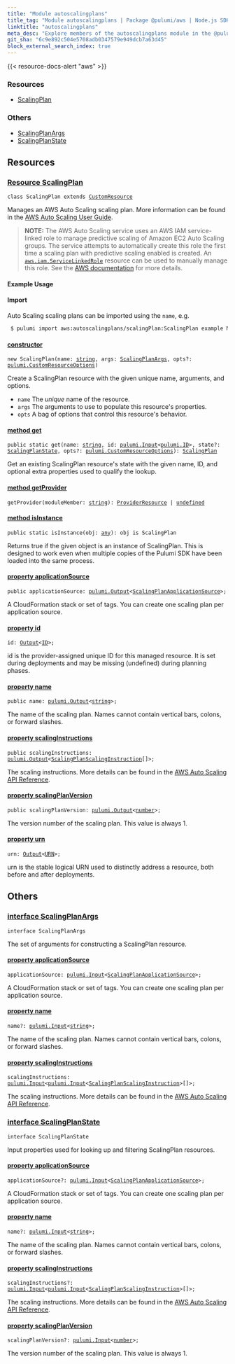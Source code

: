 ```yaml
---
title: "Module autoscalingplans"
title_tag: "Module autoscalingplans | Package @pulumi/aws | Node.js SDK"
linktitle: "autoscalingplans"
meta_desc: "Explore members of the autoscalingplans module in the @pulumi/aws package."
git_sha: "6c9e892c504e5708adb0347579e949dcb7a63d45"
block_external_search_index: true
---
```


<!-- WARNING: this page was generated by a tool. Do not edit it by hand. -->
<!-- To change it, please see https://github.com/pulumi/docs/tree/master/tools/tscdocgen. -->

{{< resource-docs-alert "aws" >}}




<h3>Resources</h3>
<ul class="api">
    <li><a href="#ScalingPlan"><span class="symbol resource"></span>ScalingPlan</a></li>
</ul>


<h3>Others</h3>
<ul class="api">
    <li><a href="#ScalingPlanArgs"><span class="symbol api"></span>ScalingPlanArgs</a></li>
    <li><a href="#ScalingPlanState"><span class="symbol api"></span>ScalingPlanState</a></li>
</ul>


<h2 id="resources">Resources</h2>
<h3 class="pdoc-module-header" id="ScalingPlan" data-link-title="ScalingPlan">
    <a href="https://github.com/pulumi/pulumi-aws/blob/6c9e892c504e5708adb0347579e949dcb7a63d45/sdk/nodejs/autoscalingplans/scalingPlan.ts#L26">
        Resource <strong>ScalingPlan</strong>
    </a>
</h3>

<pre class="highlight"><code><span class='kr'>class</span> <span class='nx'>ScalingPlan</span> <span class='kr'>extends</span> <a href='/docs/reference/pkg/nodejs/pulumi/pulumi/#CustomResource'>CustomResource</a></code></pre>

Manages an AWS Auto Scaling scaling plan.
More information can be found in the [AWS Auto Scaling User Guide](https://docs.aws.amazon.com/autoscaling/plans/userguide/what-is-aws-auto-scaling.html).

> **NOTE:** The AWS Auto Scaling service uses an AWS IAM service-linked role to manage predictive scaling of Amazon EC2 Auto Scaling groups. The service attempts to automatically create this role the first time a scaling plan with predictive scaling enabled is created.
An [`aws.iam.ServiceLinkedRole`](https://www.terraform.io/docs/providers/aws/r/iam_service_linked_role.html) resource can be used to manually manage this role.
See the [AWS documentation](https://docs.aws.amazon.com/autoscaling/plans/userguide/aws-auto-scaling-service-linked-roles.html#create-service-linked-role-manual) for more details.

#### Example Usage

#### Import

Auto Scaling scaling plans can be imported using the `name`, e.g.

```sh
 $ pulumi import aws:autoscalingplans/scalingPlan:ScalingPlan example MyScale1
```

<h4 class="pdoc-member-header" id="ScalingPlan-constructor">
<a class="pdoc-child-name" href="https://github.com/pulumi/pulumi-aws/blob/6c9e892c504e5708adb0347579e949dcb7a63d45/sdk/nodejs/autoscalingplans/scalingPlan.ts#L69"> <b>constructor</b></a>
</h4>


<pre class="highlight"><code><span class='kd'></span><span class='kd'>new</span> ScalingPlan(name: <span class='kd'><a href='https://developer.mozilla.org/en-US/docs/Web/JavaScript/Reference/Global_Objects/String'>string</a></span>, args: <a href='#ScalingPlanArgs'>ScalingPlanArgs</a>, opts?: <a href='/docs/reference/pkg/nodejs/pulumi/pulumi/#CustomResourceOptions'>pulumi.CustomResourceOptions</a>)</code></pre>


Create a ScalingPlan resource with the given unique name, arguments, and options.

* `name` The _unique_ name of the resource.
* `args` The arguments to use to populate this resource&#39;s properties.
* `opts` A bag of options that control this resource&#39;s behavior.

<h4 class="pdoc-member-header" id="ScalingPlan-get">
<a class="pdoc-child-name" href="https://github.com/pulumi/pulumi-aws/blob/6c9e892c504e5708adb0347579e949dcb7a63d45/sdk/nodejs/autoscalingplans/scalingPlan.ts#L36">method <b>get</b></a>
</h4>


<pre class="highlight"><code><span class='kd'>public static </span>get(name: <span class='kd'><a href='https://developer.mozilla.org/en-US/docs/Web/JavaScript/Reference/Global_Objects/String'>string</a></span>, id: <a href='/docs/reference/pkg/nodejs/pulumi/pulumi/#Input'>pulumi.Input</a>&lt;<a href='/docs/reference/pkg/nodejs/pulumi/pulumi/#ID'>pulumi.ID</a>&gt;, state?: <a href='#ScalingPlanState'>ScalingPlanState</a>, opts?: <a href='/docs/reference/pkg/nodejs/pulumi/pulumi/#CustomResourceOptions'>pulumi.CustomResourceOptions</a>): <a href='#ScalingPlan'>ScalingPlan</a></code></pre>


Get an existing ScalingPlan resource's state with the given name, ID, and optional extra
properties used to qualify the lookup.

<h4 class="pdoc-member-header" id="ScalingPlan-getProvider">
<a class="pdoc-child-name" href="https://github.com/pulumi/pulumi-aws/blob/6c9e892c504e5708adb0347579e949dcb7a63d45/sdk/nodejs/autoscalingplans/scalingPlan.ts#L26">method <b>getProvider</b></a>
</h4>


<pre class="highlight"><code><span class='kd'></span>getProvider(moduleMember: <span class='kd'><a href='https://developer.mozilla.org/en-US/docs/Web/JavaScript/Reference/Global_Objects/String'>string</a></span>): <a href='/docs/reference/pkg/nodejs/pulumi/pulumi/#ProviderResource'>ProviderResource</a> | <span class='kd'><a href='https://developer.mozilla.org/en-US/docs/Web/JavaScript/Reference/Global_Objects/undefined'>undefined</a></span></code></pre>

<h4 class="pdoc-member-header" id="ScalingPlan-isInstance">
<a class="pdoc-child-name" href="https://github.com/pulumi/pulumi-aws/blob/6c9e892c504e5708adb0347579e949dcb7a63d45/sdk/nodejs/autoscalingplans/scalingPlan.ts#L47">method <b>isInstance</b></a>
</h4>


<pre class="highlight"><code><span class='kd'>public static </span>isInstance(obj: <span class='kd'><a href='https://www.typescriptlang.org/docs/handbook/basic-types.html#any'>any</a></span>): obj is ScalingPlan</code></pre>


Returns true if the given object is an instance of ScalingPlan.  This is designed to work even
when multiple copies of the Pulumi SDK have been loaded into the same process.

<h4 class="pdoc-member-header" id="ScalingPlan-applicationSource">
<a class="pdoc-child-name" href="https://github.com/pulumi/pulumi-aws/blob/6c9e892c504e5708adb0347579e949dcb7a63d45/sdk/nodejs/autoscalingplans/scalingPlan.ts#L57">property <b>applicationSource</b></a>
</h4>

<pre class="highlight"><code><span class='kd'>public </span>applicationSource: <a href='/docs/reference/pkg/nodejs/pulumi/pulumi/#Output'>pulumi.Output</a>&lt;<a href='/docs/reference/pkg/nodejs/pulumi/aws/types/output/#ScalingPlanApplicationSource'>ScalingPlanApplicationSource</a>&gt;;</code></pre>

A CloudFormation stack or set of tags. You can create one scaling plan per application source.

<h4 class="pdoc-member-header" id="ScalingPlan-id">
<a class="pdoc-child-name" href="https://github.com/pulumi/pulumi-aws/blob/6c9e892c504e5708adb0347579e949dcb7a63d45/sdk/nodejs/autoscalingplans/scalingPlan.ts#L26">property <b>id</b></a>
</h4>

<pre class="highlight"><code><span class='kd'></span>id: <a href='/docs/reference/pkg/nodejs/pulumi/pulumi/#Output'>Output</a>&lt;<a href='/docs/reference/pkg/nodejs/pulumi/pulumi/#ID'>ID</a>&gt;;</code></pre>

id is the provider-assigned unique ID for this managed resource.  It is set during
deployments and may be missing (undefined) during planning phases.

<h4 class="pdoc-member-header" id="ScalingPlan-name">
<a class="pdoc-child-name" href="https://github.com/pulumi/pulumi-aws/blob/6c9e892c504e5708adb0347579e949dcb7a63d45/sdk/nodejs/autoscalingplans/scalingPlan.ts#L61">property <b>name</b></a>
</h4>

<pre class="highlight"><code><span class='kd'>public </span>name: <a href='/docs/reference/pkg/nodejs/pulumi/pulumi/#Output'>pulumi.Output</a>&lt;<span class='kd'><a href='https://developer.mozilla.org/en-US/docs/Web/JavaScript/Reference/Global_Objects/String'>string</a></span>&gt;;</code></pre>

The name of the scaling plan. Names cannot contain vertical bars, colons, or forward slashes.

<h4 class="pdoc-member-header" id="ScalingPlan-scalingInstructions">
<a class="pdoc-child-name" href="https://github.com/pulumi/pulumi-aws/blob/6c9e892c504e5708adb0347579e949dcb7a63d45/sdk/nodejs/autoscalingplans/scalingPlan.ts#L65">property <b>scalingInstructions</b></a>
</h4>

<pre class="highlight"><code><span class='kd'>public </span>scalingInstructions: <a href='/docs/reference/pkg/nodejs/pulumi/pulumi/#Output'>pulumi.Output</a>&lt;<a href='/docs/reference/pkg/nodejs/pulumi/aws/types/output/#ScalingPlanScalingInstruction'>ScalingPlanScalingInstruction</a>[]&gt;;</code></pre>

The scaling instructions. More details can be found in the [AWS Auto Scaling API Reference](https://docs.aws.amazon.com/autoscaling/plans/APIReference/API_ScalingInstruction.html).

<h4 class="pdoc-member-header" id="ScalingPlan-scalingPlanVersion">
<a class="pdoc-child-name" href="https://github.com/pulumi/pulumi-aws/blob/6c9e892c504e5708adb0347579e949dcb7a63d45/sdk/nodejs/autoscalingplans/scalingPlan.ts#L69">property <b>scalingPlanVersion</b></a>
</h4>

<pre class="highlight"><code><span class='kd'>public </span>scalingPlanVersion: <a href='/docs/reference/pkg/nodejs/pulumi/pulumi/#Output'>pulumi.Output</a>&lt;<span class='kd'><a href='https://developer.mozilla.org/en-US/docs/Web/JavaScript/Reference/Global_Objects/Number'>number</a></span>&gt;;</code></pre>

The version number of the scaling plan. This value is always 1.

<h4 class="pdoc-member-header" id="ScalingPlan-urn">
<a class="pdoc-child-name" href="https://github.com/pulumi/pulumi-aws/blob/6c9e892c504e5708adb0347579e949dcb7a63d45/sdk/nodejs/autoscalingplans/scalingPlan.ts#L26">property <b>urn</b></a>
</h4>

<pre class="highlight"><code><span class='kd'></span>urn: <a href='/docs/reference/pkg/nodejs/pulumi/pulumi/#Output'>Output</a>&lt;<a href='/docs/reference/pkg/nodejs/pulumi/pulumi/#URN'>URN</a>&gt;;</code></pre>

urn is the stable logical URN used to distinctly address a resource, both before and after
deployments.



<h2 id="apis">Others</h2>
<h3 class="pdoc-module-header" id="ScalingPlanArgs" data-link-title="ScalingPlanArgs">
    <a href="https://github.com/pulumi/pulumi-aws/blob/6c9e892c504e5708adb0347579e949dcb7a63d45/sdk/nodejs/autoscalingplans/scalingPlan.ts#L136">
        interface <strong>ScalingPlanArgs</strong>
    </a>
</h3>

<pre class="highlight"><code><span class='kr'>interface</span> <span class='nx'>ScalingPlanArgs</span></code></pre>

The set of arguments for constructing a ScalingPlan resource.

<h4 class="pdoc-member-header" id="ScalingPlanArgs-applicationSource">
<a class="pdoc-child-name" href="https://github.com/pulumi/pulumi-aws/blob/6c9e892c504e5708adb0347579e949dcb7a63d45/sdk/nodejs/autoscalingplans/scalingPlan.ts#L140">property <b>applicationSource</b></a>
</h4>

<pre class="highlight"><code><span class='kd'></span>applicationSource: <a href='/docs/reference/pkg/nodejs/pulumi/pulumi/#Input'>pulumi.Input</a>&lt;<a href='/docs/reference/pkg/nodejs/pulumi/aws/types/input/#ScalingPlanApplicationSource'>ScalingPlanApplicationSource</a>&gt;;</code></pre>

A CloudFormation stack or set of tags. You can create one scaling plan per application source.

<h4 class="pdoc-member-header" id="ScalingPlanArgs-name">
<a class="pdoc-child-name" href="https://github.com/pulumi/pulumi-aws/blob/6c9e892c504e5708adb0347579e949dcb7a63d45/sdk/nodejs/autoscalingplans/scalingPlan.ts#L144">property <b>name</b></a>
</h4>

<pre class="highlight"><code><span class='kd'></span>name?: <a href='/docs/reference/pkg/nodejs/pulumi/pulumi/#Input'>pulumi.Input</a>&lt;<span class='kd'><a href='https://developer.mozilla.org/en-US/docs/Web/JavaScript/Reference/Global_Objects/String'>string</a></span>&gt;;</code></pre>

The name of the scaling plan. Names cannot contain vertical bars, colons, or forward slashes.

<h4 class="pdoc-member-header" id="ScalingPlanArgs-scalingInstructions">
<a class="pdoc-child-name" href="https://github.com/pulumi/pulumi-aws/blob/6c9e892c504e5708adb0347579e949dcb7a63d45/sdk/nodejs/autoscalingplans/scalingPlan.ts#L148">property <b>scalingInstructions</b></a>
</h4>

<pre class="highlight"><code><span class='kd'></span>scalingInstructions: <a href='/docs/reference/pkg/nodejs/pulumi/pulumi/#Input'>pulumi.Input</a>&lt;<a href='/docs/reference/pkg/nodejs/pulumi/pulumi/#Input'>pulumi.Input</a>&lt;<a href='/docs/reference/pkg/nodejs/pulumi/aws/types/input/#ScalingPlanScalingInstruction'>ScalingPlanScalingInstruction</a>&gt;[]&gt;;</code></pre>

The scaling instructions. More details can be found in the [AWS Auto Scaling API Reference](https://docs.aws.amazon.com/autoscaling/plans/APIReference/API_ScalingInstruction.html).

<h3 class="pdoc-module-header" id="ScalingPlanState" data-link-title="ScalingPlanState">
    <a href="https://github.com/pulumi/pulumi-aws/blob/6c9e892c504e5708adb0347579e949dcb7a63d45/sdk/nodejs/autoscalingplans/scalingPlan.ts#L114">
        interface <strong>ScalingPlanState</strong>
    </a>
</h3>

<pre class="highlight"><code><span class='kr'>interface</span> <span class='nx'>ScalingPlanState</span></code></pre>

Input properties used for looking up and filtering ScalingPlan resources.

<h4 class="pdoc-member-header" id="ScalingPlanState-applicationSource">
<a class="pdoc-child-name" href="https://github.com/pulumi/pulumi-aws/blob/6c9e892c504e5708adb0347579e949dcb7a63d45/sdk/nodejs/autoscalingplans/scalingPlan.ts#L118">property <b>applicationSource</b></a>
</h4>

<pre class="highlight"><code><span class='kd'></span>applicationSource?: <a href='/docs/reference/pkg/nodejs/pulumi/pulumi/#Input'>pulumi.Input</a>&lt;<a href='/docs/reference/pkg/nodejs/pulumi/aws/types/input/#ScalingPlanApplicationSource'>ScalingPlanApplicationSource</a>&gt;;</code></pre>

A CloudFormation stack or set of tags. You can create one scaling plan per application source.

<h4 class="pdoc-member-header" id="ScalingPlanState-name">
<a class="pdoc-child-name" href="https://github.com/pulumi/pulumi-aws/blob/6c9e892c504e5708adb0347579e949dcb7a63d45/sdk/nodejs/autoscalingplans/scalingPlan.ts#L122">property <b>name</b></a>
</h4>

<pre class="highlight"><code><span class='kd'></span>name?: <a href='/docs/reference/pkg/nodejs/pulumi/pulumi/#Input'>pulumi.Input</a>&lt;<span class='kd'><a href='https://developer.mozilla.org/en-US/docs/Web/JavaScript/Reference/Global_Objects/String'>string</a></span>&gt;;</code></pre>

The name of the scaling plan. Names cannot contain vertical bars, colons, or forward slashes.

<h4 class="pdoc-member-header" id="ScalingPlanState-scalingInstructions">
<a class="pdoc-child-name" href="https://github.com/pulumi/pulumi-aws/blob/6c9e892c504e5708adb0347579e949dcb7a63d45/sdk/nodejs/autoscalingplans/scalingPlan.ts#L126">property <b>scalingInstructions</b></a>
</h4>

<pre class="highlight"><code><span class='kd'></span>scalingInstructions?: <a href='/docs/reference/pkg/nodejs/pulumi/pulumi/#Input'>pulumi.Input</a>&lt;<a href='/docs/reference/pkg/nodejs/pulumi/pulumi/#Input'>pulumi.Input</a>&lt;<a href='/docs/reference/pkg/nodejs/pulumi/aws/types/input/#ScalingPlanScalingInstruction'>ScalingPlanScalingInstruction</a>&gt;[]&gt;;</code></pre>

The scaling instructions. More details can be found in the [AWS Auto Scaling API Reference](https://docs.aws.amazon.com/autoscaling/plans/APIReference/API_ScalingInstruction.html).

<h4 class="pdoc-member-header" id="ScalingPlanState-scalingPlanVersion">
<a class="pdoc-child-name" href="https://github.com/pulumi/pulumi-aws/blob/6c9e892c504e5708adb0347579e949dcb7a63d45/sdk/nodejs/autoscalingplans/scalingPlan.ts#L130">property <b>scalingPlanVersion</b></a>
</h4>

<pre class="highlight"><code><span class='kd'></span>scalingPlanVersion?: <a href='/docs/reference/pkg/nodejs/pulumi/pulumi/#Input'>pulumi.Input</a>&lt;<span class='kd'><a href='https://developer.mozilla.org/en-US/docs/Web/JavaScript/Reference/Global_Objects/Number'>number</a></span>&gt;;</code></pre>

The version number of the scaling plan. This value is always 1.

